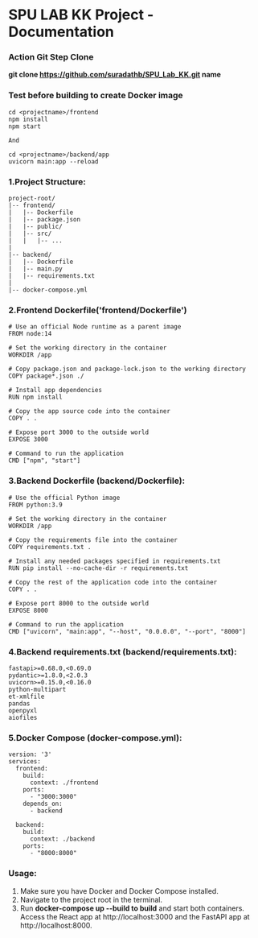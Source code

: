 # SPU LAB KK Project - Documentation

### Action Git Step Clone
**git clone https://github.com/suradathb/SPU_Lab_KK.git name**

### Test before building to create Docker image 
```
cd <projectname>/frontend
npm install
npm start

And

cd <projectname>/backend/app
uvicorn main:app --reload

```

 ### 1.Project Structure:
```
project-root/ 
|-- frontend/ 
|   |-- Dockerfile
|   |-- package.json
|   |-- public/
|   |-- src/
|   |   |-- ...
|
|-- backend/ 
|   |-- Dockerfile
|   |-- main.py
|   |-- requirements.txt
|
|-- docker-compose.yml
```
### 2.Frontend Dockerfile('frontend/Dockerfile')
```
# Use an official Node runtime as a parent image
FROM node:14

# Set the working directory in the container
WORKDIR /app

# Copy package.json and package-lock.json to the working directory
COPY package*.json ./

# Install app dependencies
RUN npm install

# Copy the app source code into the container
COPY . .

# Expose port 3000 to the outside world
EXPOSE 3000

# Command to run the application
CMD ["npm", "start"]

```
### 3.Backend Dockerfile (backend/Dockerfile):
```
# Use the official Python image
FROM python:3.9

# Set the working directory in the container
WORKDIR /app

# Copy the requirements file into the container
COPY requirements.txt .

# Install any needed packages specified in requirements.txt
RUN pip install --no-cache-dir -r requirements.txt

# Copy the rest of the application code into the container
COPY . .

# Expose port 8000 to the outside world
EXPOSE 8000

# Command to run the application
CMD ["uvicorn", "main:app", "--host", "0.0.0.0", "--port", "8000"]
```
### 4.Backend requirements.txt (backend/requirements.txt):
```
fastapi>=0.68.0,<0.69.0
pydantic>=1.8.0,<2.0.3
uvicorn>=0.15.0,<0.16.0
python-multipart
et-xmlfile
pandas
openpyxl
aiofiles
```
### 5.Docker Compose (docker-compose.yml):
```
version: '3'
services:
  frontend:
    build:
      context: ./frontend
    ports:
      - "3000:3000"
    depends_on:
      - backend

  backend:
    build:
      context: ./backend
    ports:
      - "8000:8000"
```
### Usage:
1. Make sure you have Docker and Docker Compose installed.
2. Navigate to the project root in the terminal.
3. Run **docker-compose up --build to build** and start both containers.
Access the React app at http://localhost:3000 and the FastAPI app at http://localhost:8000.



